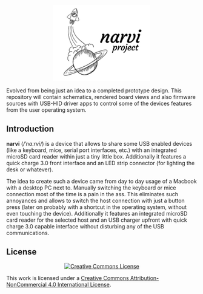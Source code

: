 <p align="center"><img width="256" src="./.assets/logo.png" alt="narvi logo"></p>

Evolved from being just an idea to a completed prototype design. This repository will contain schematics, rendered board views and also firmware sources with USB-HID driver apps to control some of the devices features from the user operating system.



## Introduction

**narvi** (*/ˈnɑːrvi/*) is a device that allows to share some USB enabled devices (like a keyboard, mice, serial port interfaces, etc.) with an integrated microSD card reader within just a tiny little box. Additionally it features a quick charge 3.0 front interface and an LED strip connector (for lighting the desk or whatever).

The idea to create such a device came from day to day usage of a Macbook with a desktop PC next to. Manually switching the keyboard or mice connection most of the time is a pain in the ass. This eliminates such annoyances and allows to switch the host connection with just a button press (later on probably with a shortcut in the operating system, without even touching the device). Additionally it features an integrated microSD card reader for the selected host and an USB charger upfront with quick charge 3.0 capable interface without disturbing any of the USB communications.



## License

<p align="center"><a rel="license" href="http://creativecommons.org/licenses/by-nc/4.0/"><img alt="Creative Commons License" style="border-width:0" src="https://i.creativecommons.org/l/by-nc/4.0/88x31.png" /></a></p>
This work is licensed under a <a rel="license" href="http://creativecommons.org/licenses/by-nc/4.0/">Creative Commons Attribution-NonCommercial 4.0 International License</a>.

